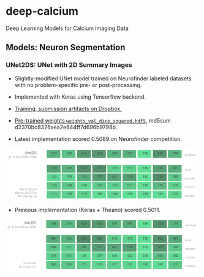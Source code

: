 # deep-calcium
Deep Learning Models for Calcium Imaging Data

## Models: Neuron Segmentation

### UNet2DS: UNet with 2D Summary Images

- Slightly-modified UNet model trained on Neurofinder labeled datasets with no problem-specific pre- or post-processing.
- Implemented with Keras using Tensorflow backend.
- [Training, submission artifacts on Dropbox.](https://www.dropbox.com/sh/98u6moeou9bm1yo/AADYDXAIit_DxaxHut9fX0r3a?dl=0)
- [Pre-trained weights `weights_val_dice_squared.hdf5`](https://www.dropbox.com/sh/98u6moeou9bm1yo/AAAQdukECEMw5QU4s9unpyXha/weights_val_dice_squared.hdf5?dl=1), md5sum d2370bc8326aea2e644ff7d696b9798b.

- Latest implementation scored 0.5089 on Neurofinder competition.

![UNet2DS 0.5089 scores](media/nf_scores_unet2ds_0.5089.png)

- Previous implementation (Keras + Theano) scored 0.5011.

![UNet2DS 0.5011 scores](media/nf_scores_unet2ds_0.5011_old_implementation.png)
